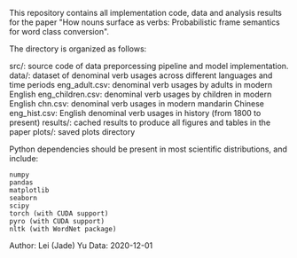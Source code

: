 This repository contains all implementation code, data and analysis results for the paper "How nouns surface as verbs: Probabilistic frame semantics for word class conversion".

The directory is organized as follows:

  src/: source code of data preporcessing pipeline and model implementation.
  data/: dataset of denominal verb usages across different languages and time periods
      eng_adult.csv: denominal verb usages by adults in modern English
      eng_children.csv: denominal verb usages by children in modern English
      chn.csv: denominal verb usages in modern mandarin Chinese
      eng_hist.csv: English denominal verb usages in history (from 1800 to present)
  results/: cached results to produce all figures and tables in the paper
  plots/: saved plots directory
  
  Python dependencies should be present in most scientific distributions, and
include:

    numpy
    pandas
    matplotlib
    seaborn
    scipy
    torch (with CUDA support)
    pyro (with CUDA support)
    nltk (with WordNet package)

Author: Lei (Jade) Yu
Data: 2020-12-01
